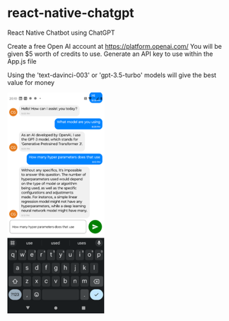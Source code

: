 # react-native-chatgpt
React Native Chatbot using ChatGPT

Create a free Open AI account at https://platform.openai.com/
You will be given $5 worth of credits to use. Generate an API key to use within the App.js file

Using the 'text-davinci-003' or 'gpt-3.5-turbo' models will give the best value for money

<img src="/assets/react-gpt.png" height="500">
